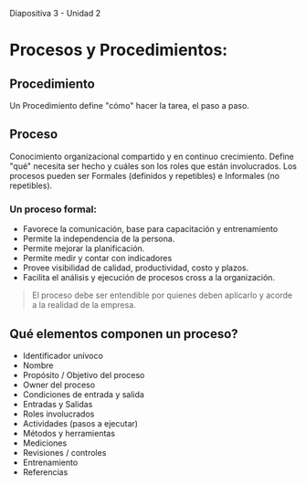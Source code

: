 Diapositiva 3 - Unidad 2

# Procesos y Procedimientos:

## Procedimiento

Un Procedimiento define "cómo" hacer la tarea, el paso a paso.

## Proceso

Conocimiento organizacional compartido y en continuo crecimiento. Define "qué" necesita ser hecho y cuáles son los roles que están involucrados. Los procesos pueden ser Formales (definidos y repetibles) e Informales (no repetibles).

### Un proceso formal:

- Favorece la comunicación, base para capacitación y entrenamiento
- Permite la independencia de la persona.
- Permite mejorar la planificación.
- Permite medir y contar con indicadores
- Provee visibilidad de calidad, productividad, costo y plazos.
- Facilita el análisis y ejecución de procesos cross a la organización.

> El proceso debe ser entendible por quienes deben aplicarlo y acorde a la realidad de la empresa.

## Qué elementos componen un proceso?

- Identificador unívoco
- Nombre
- Propósito / Objetivo del proceso
- Owner del proceso
- Condiciones de entrada y salida
- Entradas y Salidas
- Roles involucrados
- Actividades (pasos a ejecutar)
- Métodos y herramientas
- Mediciones
- Revisiones / controles
- Entrenamiento
- Referencias
